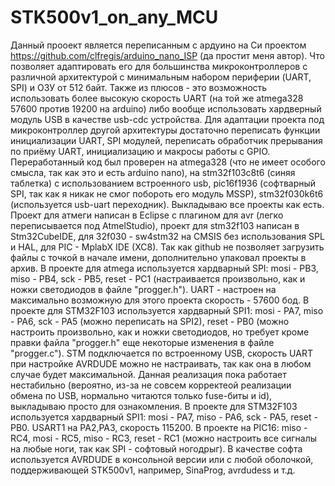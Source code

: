# STK500v1_on_any_MCU
Данный прооект является переписанным с ардуино на Си проектом https://github.com/clfregis/arduino_nano_ISP (да простит меня автор). Что позволяет адаптировать его для большинства микроконтроллеров с различной архитектурой с минимальным набором периферии (UART, SPI) и ОЗУ от 512 байт. Также из плюсов - это возможность использовать более высокую скорость UART (на той же atmega328 57600 против 19200 на arduino) либо вообще использовать хардверный модуль USB в качестве usb-cdc устройства.
Для адаптации проекта под микроконтроллер другой архитектуры достаточно переписать функции инициализации UART, SPI модулей, переписать обработчик прерывания по приёму UART, инициализацию и макросы работы с GPIO.
Переработанный код был проверен на atmega328 (что не имеет особого смысла, так как это и есть arduino nano), на stm32f103c8t6 (синяя таблетка) с использованием встроенного usb, pic16f1936 (софтварный SPI, так как я никак не смог побороть его модуль MSSP), stm32f030k6t6 (используется usb-uart переходник).
Выкладываю все проекты как есть. Проект для атмеги написан в Eclipse с плагином для avr (легко переписывается под AtmelStudio), проект для stm32f103 написан в Stm32CubeIDE, для 32f030 - sw4stm32 на CMSIS без использования SPL и HAL, для PIC - MplabX IDE (XC8). Так как github не позволяет загрузить файлы с точкой в начале имени, дополнительно упаковал проекты в архив.
В проекте для atmega используется хардварный SPI: mosi - PB3, miso - PB4, sck - PB5, reset - PC1 (настраивается произвольно, как и ножки светодиодов в файле "progger.h"). UART - настроен на максимально возможную для этого проекта скорость - 57600 бод.
В проекте для STM32F103 используется хардварный SPI1: mosi - PA7, miso - PA6, sck - PA5 (можно переписать на SPI2), reset - PB0 (можно настроить произвольно, как и ножки светодиодов, но требует кроме правки файла "progger.h" еще некоторые изменения в файле  "progger.c"). STM подключается по встроенному USB, скорость UART при настройке AVRDUDE можно не настраивать, так как она в любом случае будет максимальной. Данная реализация пока работает нестабильно (вероятно, из-за не совсем корректеой реализации обмена по USB, нормально читаются только fuse-биты и id), выкладываю просто для ознакомления.
В проекте для STM32F103 используется хардварный SPI1: mosi - PA7, miso - PA6, sck - PA5, reset - PB0. USART1 на PA2,PA3, скорость 115200.
В проекте на PIC16: miso - RC4, mosi - RC5, miso - RC3, reset - RC1 (можно настроить все сигналы на любые ноги, так как SPI - софтовый ногодрыг).
В качестве софта используется AVRDUDE в консольной версии или с любой оболочкой, поддерживающей STK500v1, например, SinaProg, avrdudess и т.д.
